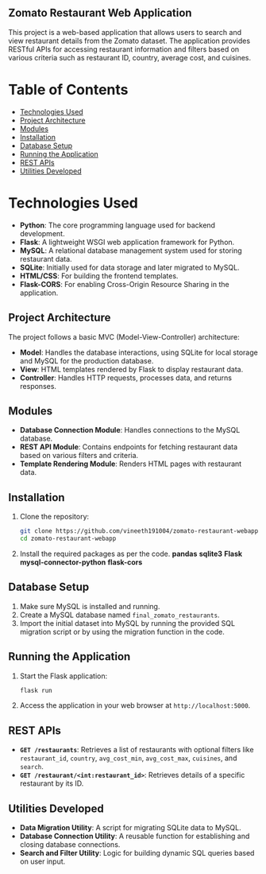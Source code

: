 
## Zomato Restaurant Web Application

This project is a web-based application that allows users to search and view restaurant details from the Zomato dataset. The application provides RESTful APIs for accessing restaurant information and filters based on various criteria such as restaurant ID, country, average cost, and cuisines.

# Table of Contents

- [Technologies Used](#technologies-used)
- [Project Architecture](#project-architecture)
- [Modules](#modules)
- [Installation](#installation)
- [Database Setup](#database-setup)
- [Running the Application](#running-the-application)
- [REST APIs](#rest-apis)
- [Utilities Developed](#utilities-developed)

# Technologies Used

- **Python**: The core programming language used for backend development.
- **Flask**: A lightweight WSGI web application framework for Python.
- **MySQL**: A relational database management system used for storing restaurant data.
- **SQLite**: Initially used for data storage and later migrated to MySQL.
- **HTML/CSS**: For building the frontend templates.
- **Flask-CORS**: For enabling Cross-Origin Resource Sharing in the application.

## Project Architecture

The project follows a basic MVC (Model-View-Controller) architecture:

- **Model**: Handles the database interactions, using SQLite for local storage and MySQL for the production database.
- **View**: HTML templates rendered by Flask to display restaurant data.
- **Controller**: Handles HTTP requests, processes data, and returns responses.

## Modules

- **Database Connection Module**: Handles connections to the MySQL database.
- **REST API Module**: Contains endpoints for fetching restaurant data based on various filters and criteria.
- **Template Rendering Module**: Renders HTML pages with restaurant data.

## Installation

1. Clone the repository:

   ```bash
   git clone https://github.com/vineeth191004/zomato-restaurant-webapp.git
   cd zomato-restaurant-webapp
   ```

2. Install the required packages as per the code.
   **pandas**
   **sqlite3**
   **Flask**
   **mysql-connector-python**
   **flask-cors**


## Database Setup

1. Make sure MySQL is installed and running.
2. Create a MySQL database named `final_zomato_restaurants`.
3. Import the initial dataset into MySQL by running the provided SQL migration script or by using the migration function in the code.

## Running the Application

1. Start the Flask application:

   ```bash
   flask run
   ```

2. Access the application in your web browser at `http://localhost:5000`.

## REST APIs

- **`GET /restaurants`**: Retrieves a list of restaurants with optional filters like `restaurant_id`, `country`, `avg_cost_min`, `avg_cost_max`, `cuisines`, and `search`.
- **`GET /restaurant/<int:restaurant_id>`**: Retrieves details of a specific restaurant by its ID.

## Utilities Developed

- **Data Migration Utility**: A script for migrating SQLite data to MySQL.
- **Database Connection Utility**: A reusable function for establishing and closing database connections.
- **Search and Filter Utility**: Logic for building dynamic SQL queries based on user input.
